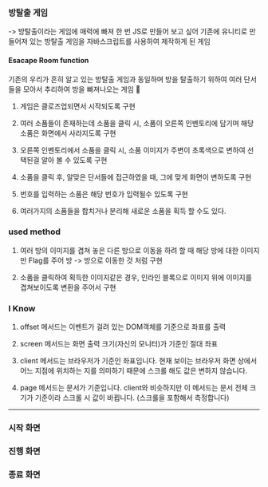 ### 방탈출 게임

-> 방탈출이라는 게임에 매력에 빠져 한 번 JS로 만들어 보고 싶어 기존에 유니티로 만들어져 있는 방탈출 게임을 자바스크립트를 사용하여 제작하게 된 게임

#### Esacape Room function

기존의 우리가 흔히 알고 있는 방탈출 게임과 동일하며 방을 탈출하기 위하여 여러 단서들을 모아서 추리하여 방을 빠져나오는 게임


1. 게임은 클로즈업되면서 시작되도록 구현

2. 여러 소품들이 존재하는데 소품을 클릭 시, 소품이 오른쪽 인벤토리에 담기며 해당 소품은 화면에서 사라지도록 구현

3. 오른쪽 인벤토리에서 소품을 클릭 시, 소품 이미지가 주변이 초록색으로 변하여 선택된걸 알아 볼 수 있도록 구현

4. 소품을 클릭 후, 알맞은 단서들에 접근하였을 때, 그에 맞게 화면이 변하도록 구현

5. 번호를 입력하는 소품은 해당 번호가 입력될수 있도록 구현

6. 여러가지의 소품들을 합치거나 분리해 새로운 소품을 획득 할 수도 있다.

### used method

1. 여러 방의 이미지를 겹쳐 놓은 다른 방으로 이동을 하려 할 때 해당 방에 대한 이미지만 Flag를 주어 방 -> 방으로 이동한 것 처럼 구현

2. 소품을 클릭하여 획득한 이미지같은 경우, 인라인 블록으로 이미지 위에 이미지를 겹쳐보이도록 변환을 주어서 구현

### I Know

1. offset 메서드는 이벤트가 걸려 있는 DOM객체를 기준으로 좌표를 출력

2. screen 메서드는 화면 출력 크기(자신의 모니터)가 기준인 절대 좌표

3. client 메서드는 브라우저가 기준인 좌표입니다. 현재 보이는 브라우저 화면 상에서 어느 지점에 위치하는 지를 의미하기 때문에 스크롤 해도 값은 변하지 않습니다.

4. page 메서드는 문서가 기준입니다. client와 비슷하지만 이 메서드는 문서 전체 크기가 기준이라 스크롤 시 값이 바뀝니다. (스크롤을 포함해서 측정합니다)

---

### 시작 화면

### 진행 화면

### 종료 화면
